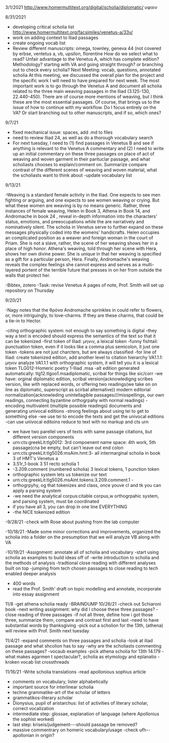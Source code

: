 3/1/2021
http://www.homermultitext.org/digital/scholia/diplomatic/
υφαιν

8/31/2021

- developing critical scholia list
http://www.homermultitext.org/facsimiles/venetus-a/33v/
- work on adding context to Iliad passages
- create ongoing vocab list
- Review different manuscripts: omega, townley, geneva 44 (not covered by erbse, ventetus a, vb, upsilon, florentine
How do we select what to read? Unfair advantage to the Venetus A, which has complete edition?
Methodology? starting with VA and going straight through? or branching out to check every scholia?
Next Meeting: vocab, questions, annotated scholia
At this meeting, we discussed the overall plan for the project and the specific work I will need to have prepared for next week. The most important work is to go through the Venetus A and document all scholia related to the three main weaving passages in the Iliad (3.125-130, 22.440-450). There are of course more mentions of weaving, but I think these are the most essential passages. Of course, that brings us to the issue of how to continue with my workflow. Do I focus entirely on the VA? Or start branching out to other manuscripts, and if so, which ones?

9/7/21

- fixed mechanical issue: spaces, add .md to files
- need to review Iliad 24, as well as do a thorough vocabulary search
- For next tuesday, I need to (1) find passages in Venetus B and see if anything is relevant to the Venetus A commentary and (2) I need to write up an initial commentary on these three passages on place of act of weaving and woven garment in their parituclar passage, and what scholiasts chooses to explain/comment on. Summarize compare contrast of the different scenes of weaving and woven material, what the scholiasts want to think about
-update vocabulary list

9/13/21

-Weaving is a standard female activity in the Iliad. One expects to see men fighting or arguing, and one expects to see women weaving or crying. But what these women are weaving is by no means generic. Rather, three instances of female weaving, Helen in Book 3, Athena in Book 14, and Andromache in book 24 , reveal in-depth information into the characters' status, emotions, and preeocupations while the are narratively and nominatively silent. The scholia in Venetus serve to further expand on these messages physically coded into the womens' handicrafts.
Helen occupies an complicated position as a weaver and foreign woman in the court of Priam. She is not a slave, rather, the scene of her weaving shows her in a place of high honor.
Athena's weaving, told through her scene with Hera, shows her own divine power. She is unique in that her weaving is specified as a gift for a particular person, Hera.
Finally, Andromache's weaving reveals the complex feelings she cannot express and serves as a multi-layered portent of the terrible future that presses in on her from outside the walls that protect her.

-Bibtex, zotero
-Task: revise Venetus A pages of note, Prof. Smith will set up repository on Thursday

9/20/21

-Nagy notes that the θρόνα Andromache sprinkles in could refer to flowers, or, more intriguingly, to love-charms. If they are these charms, that could be a tie-in to Hector.

-citing orthographic system: not enough to say something is digital
-they way a text is encoded should express the semantics of the text so that it can be tokenized
-first token of Iliad: μηνιν, a leixcal token
-funny fishtail: punctuation token, even if it looks like a comma plus semicolon, it just one token
-tokens are not just charcters, but are always classified
-for line of Iliad: create tokenized edition, add another level to citation hierarchy VA1.1.1: μηνιν
analyze VA1.1.1 with orthographic system, it will tell you it is a lexical token TLG012-Homeric poetry 1-Iliad
.msa 
-alt edition generated automatically: tlg12.tlgoo1.msadiplomatic, scribal for things like sic/corr
-we have: orginal diplomatic edition, scribal version(acknowledigng scribes version, like with replaced words, or offering two readings(we take on on line as diplomatic, superscript as scirbal alternative)) modern editorial normalization(acknowleding unintellagible passages///misspellings, our own readings, connecting byzantine orthogrpahy with normal readings)
-encoding multivalent (multiple possible readings) documents and generating univocal editions
-strong feelings about using tei to get to something else
-we use tei to encode the texts and get the univocal editions
-can use univocal editoins reduce to text with no markup and cts urn
- we have two parellel vers of texts with same passage citations, but different version components
- urn:cts:greekLit:tlg0012: 3rd compoenent name space: 4th work, 5th passage(cna be empty, but can't leave out end colon
- urn:cts:greekLit:tlg5026:msAim.hmt:3- all intermarginal scholia in book 3 of HMT's Venetus a 
- 3.51r_1-book 3 51 recto scholia 1
- -3.209.comment (numbered scholia) 3 lexical tokens, 1 punction token
- orthographic system lets us tokenize our text
- urn:cts:greekLit:tlg5026.msAint.tokens:3.209.comment.1 - 
- orthogrpyhy, og that tokenizes and class, once youve cl and tk you can apply a parsing system
- -we need the analytical corpus:citable corpus,w orthogrpahic system, and parsing system, must be coordinated
- if you have all 3, you can drop in one line EVERYTHING
- -the NICE tokenized edition


-9/28/21
-check with Rose about pushing from the lab computer

-10/18/21
-Made some minor corrections and improvements, organized the scholia into a folder on the presumption that we will analyze VB along with VA


-10/19/21
-Assignment: annotate all of scholia and vocabulary
-start using scholia as examples to build ideas off of
-write introduction to scholia and the methods of analysis
-tradtional close reading with different analyses built on top
-jumping from tech chosen passages to close reading to tech enabled deeper analysis
- 400 words
- read the Prof. Smith' draft on topic modelling and annotate, incorporate into essay assignment

11/8
-get athena scholia ready
-BRAINDUMP
10/26/21
-check out Schiaroni book
-next writing assignment: why did I choose these three passages?
-close reading of three passages
-if not all three, define how i got those three, summarize them, compare and contrast first and last
-need to have substantial words by thanksgiving
-pick out a scholion for the 13th, (athena) will review with Prof. Smith next tuesday

11/4/21
-expand  comments on three passages and scholia
-look at iliad passage and what shcolion has to say
-why are the scholiasts commenting on these passages?
-vocaub examples
-pick athena scholia for 13th 14.179
-what makes agarmen t spectacular?, scholia as etymology and eplanatio
-kroken vocab list  crossthreads

11/16/21
-Write scholia translations
-read apollonious sophius article
- comments on vocabulary, lister alphabetically
- important source for interlinear scholia
- techne grammatike-art of the scholar of letters
- grammatikos-literary scholar
- Dionysius, pupil of aristarchus: list of activities of literary scholar, correct vocalization
- intermediate step: glossae, explanation of language (where Apollonius the sophist worked)
- last step: kriseis/judgement---should passage be removed?
- massive commentrary on homeric vocabulary/usage
-check ufh--apollonian in origin?
